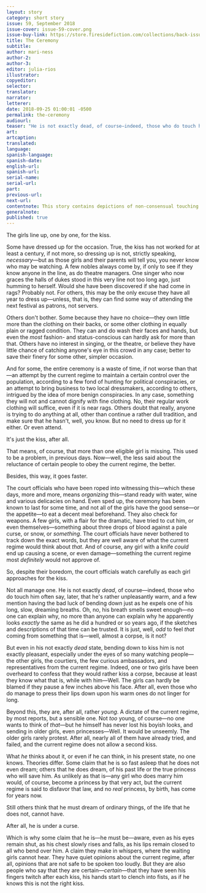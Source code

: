 ```yaml
---
layout: story
category: short story
issue: 59, September 2018
issue-cover: issue-59-cover.png
issue-buy-link: https://store.firesidefiction.com/collections/back-issues/products/fireside-magazine-issue-59-september-2018
title: The Ceremony
subtitle:
author: mari-ness
author-2:
author-3:
editor: julia-rios
illustrator:
copyeditor:
selector:
translator:
narrator:
letterer:
date: 2018-09-25 01:00:01 -0500
permalink: the-ceremony
audiourl:
teaser: "He is not exactly dead, of course—indeed, those who do touch him often say, later, that he's rather unpleasantly warm."
art:
artcaption:
translated:
language:
spanish-language:
spanish-date:
english-url:
spanish-url:
serial-name:
serial-url:
part:
previous-url:
next-url:
contentnote: This story contains depictions of non-consensual touching.
generalnote:
published: true
---
```


The girls line up, one by one, for the kiss.

Some have dressed up for the occasion. True, the kiss has not worked for at least a century, if not more, so dressing up is not, strictly speaking, _necessary_—but as those girls and their parents will tell you, you never know who may be watching. A few nobles always come by, if only to see if they know anyone in the line, as do theatre managers. One singer who now graces the halls of dukes stood in this very line not too long ago, just humming to herself. Would she have been discovered if she had come in rags? Probably not. For others, this may be the only excuse they have all year to dress up—unless, that is, they can find some way of attending the next festival as patrons, not servers.

Others don't bother. Some because they have no choice—they own little more than the clothing on their backs, or some other clothing in equally plain or ragged condition. They can and do wash their faces and hands, but even the _most_ fashion- and status-conscious can hardly ask for more than that. Others have no interest in singing, or the theatre, or believe they have little chance of catching anyone's eye in this crowd in any case; better to save their finery for some other, simpler occasion.

And for some, the entire ceremony is a waste of time, if not worse than that—an attempt by the current regime to maintain a certain control over the population, according to a few fond of hunting for political conspiracies, or an attempt to bring business to two local dressmakers, according to others, intrigued by the idea of more benign conspiracies. In any case, something they will not and cannot dignify with fine clothing. No, their regular work clothing will suffice, even if it is near rags. Others doubt that really, anyone is trying to do anything at all, other than continue a rather dull tradition, and make sure that he hasn't, well, you know. But no need to dress up for it either. Or even attend.

It's just the kiss, after all.

That means, of course, that more than one eligible girl is missing. This used to be a problem, in previous days. Now—well, the less said about the reluctance of certain people to obey the current regime, the better.

Besides, this way, it goes faster.

The court officials who have been roped into witnessing this—which these days, more and more, means _organizing_ this—stand ready with water, wine and various delicacies on hand. Even sped up, the ceremony has been known to last for some time, and not all of the girls have the good sense—or the appetite—to eat a decent meal beforehand. They also check for weapons. A few girls, with a flair for the dramatic, have tried to cut him, or even themselves—something about three drops of blood against a pale curse, or snow, or _something_. The court officials have never bothered to track down the exact words, but they are well aware of what the current regime would think about _that_. And of course, any girl with a knife _could_ end up causing a scene, or even damage—something the current regime most _definitely_ would not approve of.

So, despite their boredom, the court officials watch carefully as each girl approaches for the kiss.

Not all manage one. He is not exactly _dead_, of course—indeed, those who do touch him often say, later, that he's rather unpleasantly warm, and a few mention having the bad luck of bending down just as he expels one of his long, slow, dreaming breaths. Oh, no, his breath smells sweet enough—no one can explain why, no more than anyone can explain why he apparently looks _exactly_ the same as he did a hundred or so years ago, if the sketches and descriptions of that time can be trusted. It is just, well, _odd_ to feel _that_ coming from something that is—well, almost a corpse, is it not?

But even in his not exactly _dead_ state, bending down to kiss him is not exactly pleasant, especially under the eyes of so many watching people—the other girls, the courtiers, the few curious ambassadors, and representatives from the current regime. Indeed, one or two girls have been overheard to confess that they would rather kiss a corpse, because at least they know what that is, while with him—Well. The girls can hardly be blamed if they pause a few inches above his face. After all, even those who do manage to press their lips down upon his warm ones do not linger for long.

Beyond this, they are, after all, rather _young_. A dictate of the current regime, by most reports, but a sensible one. Not _too_ young, of course—no one wants to think of _that_—but he himself has never lost his boyish looks, and sending in older girls, even princesses—Well. It would be unseemly. The older girls rarely protest. After all, nearly all of them have already tried, and failed, and the current regime does not allow a second kiss.

What _he_ thinks about it, or even if he can think, in his present state, no one knows. Theories differ. Some claim that he is so fast asleep that he does not even dream; others that he does dream, of his past life or the true princess who will save him. As unlikely as that is—any girl who does marry him would, of course, become a princess by that very act, but the current regime is said to disfavor that law, and no _real_ princess, by birth, has come for years now.

Still others think that he must dream of ordinary things, of the life that he does not, cannot have.

After all, he is under a curse.

Which is why some claim that he is—he must be—aware, even as his eyes remain shut, as his chest slowly rises and falls, as his lips remain closed to all who bend over him. A claim they make in whispers, where the waiting girls cannot hear. They have quiet opinions about the current regime, after all, opinions that are not safe to be spoken too loudly. But they are also people who say that they are certain—_certain_—that they have seen his fingers twitch after each kiss, his hands start to clench into fists, as if he knows this is not the right kiss.
